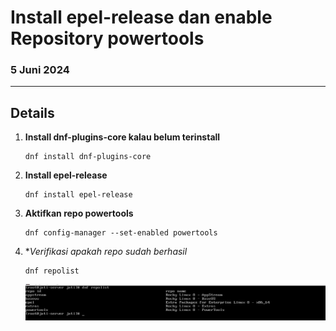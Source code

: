 # Install epel-release dan enable Repository powertools

### 5 Juni 2024

---

## Details

1. **Install dnf-plugins-core kalau belum terinstall**
   ``` 
   dnf install dnf-plugins-core
   ```
   
2. **Install epel-release**
    ```
    dnf install epel-release
    ```
    
3. **Aktifkan repo powertools**
    ```
    dnf config-manager --set-enabled powertools
    ```
4. **Verifikasi apakah repo sudah berhasil*
    ```
    dnf repolist
    ```
    ![repolist](https://github.com/Jati-Jostar/BELAJAR-YAVA247/blob/1e4425ca823f344e7005f98f5723babf0d7a70ed/asset/repolist.png)

    
